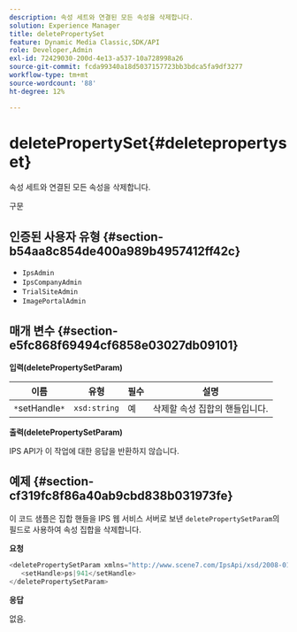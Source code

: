 ```yaml
---
description: 속성 세트와 연결된 모든 속성을 삭제합니다.
solution: Experience Manager
title: deletePropertySet
feature: Dynamic Media Classic,SDK/API
role: Developer,Admin
exl-id: 72429030-200d-4e13-a537-10a728998a26
source-git-commit: fcda99340a18d5037157723bb3bdca5fa9df3277
workflow-type: tm+mt
source-wordcount: '88'
ht-degree: 12%

---
```


# deletePropertySet{#deletepropertyset}

속성 세트와 연결된 모든 속성을 삭제합니다.

구문

## 인증된 사용자 유형 {#section-b54aa8c854de400a989b4957412ff42c}

* `IpsAdmin`
* `IpsCompanyAdmin`
* `TrialSiteAdmin`
* `ImagePortalAdmin`

## 매개 변수 {#section-e5fc868f69494cf6858e03027db09101}

**입력(deletePropertySetParam)**

| 이름 | 유형 | 필수 | 설명 |
|---|---|---|---|
| `*`setHandle`*` | `xsd:string` | 예 | 삭제할 속성 집합의 핸들입니다. |

**출력(deletePropertySetParam)**

IPS API가 이 작업에 대한 응답을 반환하지 않습니다.

## 예제 {#section-cf319fc8f86a40ab9cbd838b031973fe}

이 코드 샘플은 집합 핸들을 IPS 웹 서비스 서버로 보낸 `deletePropertySetParam`의 필드로 사용하여 속성 집합을 삭제합니다.

**요청**

```java
<deletePropertySetParam xmlns="http://www.scene7.com/IpsApi/xsd/2008-01-15">
   <setHandle>ps|941</setHandle>
</deletePropertySetParam>
```

**응답**

없음.
